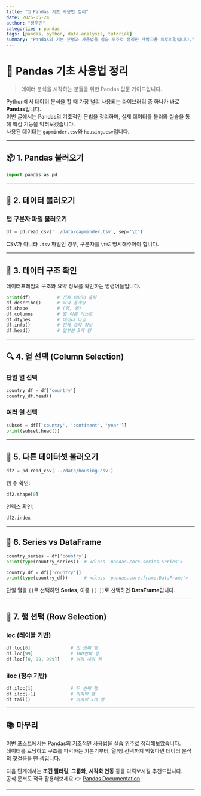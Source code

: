 ```yaml
---
title: "🐼 Pandas 기초 사용법 정리"
date: 2025-05-24
author: "정우민"
categorties : pandas
tags: [pandas, python, data-analysis, tutorial]
summary: "Pandas의 기본 문법과 사용법을 실습 위주로 정리한 개발자용 튜토리얼입니다."
---
```


# 🐼 Pandas 기초 사용법 정리

> 데이터 분석을 시작하는 분들을 위한 Pandas 입문 가이드입니다.

Python에서 데이터 분석을 할 때 가장 널리 사용되는 라이브러리 중 하나가 바로 **Pandas**입니다.  
이번 글에서는 Pandas의 기초적인 문법을 정리하며, 실제 데이터를 불러와 실습을 통해 핵심 기능을 익혀보겠습니다.  
사용된 데이터는 `gapminder.tsv`와 `housing.csv`입니다.

---

## 📦 1. Pandas 불러오기

```python
import pandas as pd
```

---

## 📁 2. 데이터 불러오기

### 탭 구분자 파일 불러오기

```python
df = pd.read_csv('../data/gapminder.tsv', sep='\t')
```

CSV가 아니라 `.tsv` 파일인 경우, 구분자를 `\t`로 명시해주어야 합니다.

---

## 🧾 3. 데이터 구조 확인

데이터프레임의 구조와 요약 정보를 확인하는 명령어들입니다.

```python
print(df)          # 전체 데이터 출력
df.describe()      # 요약 통계량
df.shape           # (행, 열)
df.columns         # 열 이름 리스트
df.dtypes          # 데이터 타입
df.info()          # 전체 요약 정보
df.head()          # 앞부분 5개 행
```

---

## 🔍 4. 열 선택 (Column Selection)

### 단일 열 선택

```python
country_df = df['country']
country_df.head()
```

### 여러 열 선택

```python
subset = df[['country', 'continent', 'year']]
print(subset.head())
```

---

## 🏡 5. 다른 데이터셋 불러오기

```python
df2 = pd.read_csv('../data/housing.csv')
```

행 수 확인:

```python
df2.shape[0]
```

인덱스 확인:

```python
df2.index
```

---

## 📌 6. Series vs DataFrame

```python
country_series = df['country']
print(type(country_series))  # <class 'pandas.core.series.Series'>

country_df = df[['country']]
print(type(country_df))      # <class 'pandas.core.frame.DataFrame'>
```

단일 열을 `[]`로 선택하면 **Series**, 이중 `[[ ]]`로 선택하면 **DataFrame**입니다.

---

## 🔎 7. 행 선택 (Row Selection)

### loc (레이블 기반)

```python
df.loc[0]               # 첫 번째 행
df.loc[99]              # 100번째 행
df.loc[[0, 99, 999]]    # 여러 개의 행
```

### iloc (정수 기반)

```python
df.iloc[1]              # 두 번째 행
df.iloc[-1]             # 마지막 행
df.tail()               # 마지막 5개 행
```

---

## 📚 마무리

이번 포스트에서는 Pandas의 기초적인 사용법을 실습 위주로 정리해보았습니다.  
데이터를 로딩하고 구조를 파악하는 기본기부터, 열/행 선택까지 익혔다면 데이터 분석의 첫걸음을 뗀 셈입니다.

다음 단계에서는 **조건 필터링**, **그룹화**, **시각화 연동** 등을 다뤄보시길 추천드립니다.  
공식 문서도 적극 활용해보세요 👉 [Pandas Documentation](https://pandas.pydata.org/docs/)

---
